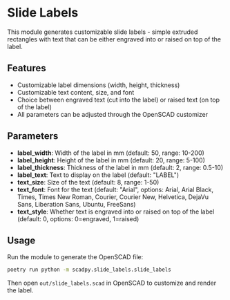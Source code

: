 # Slide Labels

This module generates customizable slide labels - simple extruded rectangles with text that can be either engraved into or raised on top of the label.

## Features

- Customizable label dimensions (width, height, thickness)
- Customizable text content, size, and font
- Choice between engraved text (cut into the label) or raised text (on top of the label)
- All parameters can be adjusted through the OpenSCAD customizer

## Parameters

- **label_width**: Width of the label in mm (default: 50, range: 10-200)
- **label_height**: Height of the label in mm (default: 20, range: 5-100)
- **label_thickness**: Thickness of the label in mm (default: 2, range: 0.5-10)
- **label_text**: Text to display on the label (default: "LABEL")
- **text_size**: Size of the text (default: 8, range: 1-50)
- **text_font**: Font for the text (default: "Arial", options: Arial, Arial Black, Times, Times New Roman, Courier, Courier New, Helvetica, DejaVu Sans, Liberation Sans, Ubuntu, FreeSans)
- **text_style**: Whether text is engraved into or raised on top of the label (default: 0, options: 0=engraved, 1=raised)

## Usage

Run the module to generate the OpenSCAD file:

```bash
poetry run python -m scadpy.slide_labels.slide_labels
```

Then open `out/slide_labels.scad` in OpenSCAD to customize and render the label.